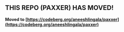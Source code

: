 
## THIS REPO (PAXXER) HAS MOVED!

**Moved to [https://codeberg.org/aneeshlingala/paxxer](https://codeberg.org/aneeshlingala/paxxer)**
